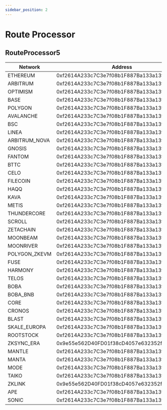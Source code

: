 ```yaml
---
sidebar_position: 2
---
```



# Route Processor

## RouteProcessor5

| Network          | Address                                    |
|-------------------|--------------------------------------------|
| ETHEREUM         | 0xf2614A233c7C3e7f08b1F887Ba133a13f1eb2c55 |
| ARBITRUM         | 0xf2614A233c7C3e7f08b1F887Ba133a13f1eb2c55 |
| OPTIMISM         | 0xf2614A233c7C3e7f08b1F887Ba133a13f1eb2c55 |
| BASE             | 0xf2614A233c7C3e7f08b1F887Ba133a13f1eb2c55 |
| POLYGON          | 0xf2614A233c7C3e7f08b1F887Ba133a13f1eb2c55 |
| AVALANCHE        | 0xf2614A233c7C3e7f08b1F887Ba133a13f1eb2c55 |
| BSC              | 0xf2614A233c7C3e7f08b1F887Ba133a13f1eb2c55 |
| LINEA            | 0xf2614A233c7C3e7f08b1F887Ba133a13f1eb2c55 |
| ARBITRUM_NOVA    | 0xf2614A233c7C3e7f08b1F887Ba133a13f1eb2c55 |
| GNOSIS           | 0xf2614A233c7C3e7f08b1F887Ba133a13f1eb2c55 |
| FANTOM           | 0xf2614A233c7C3e7f08b1F887Ba133a13f1eb2c55 |
| BTTC             | 0xf2614A233c7C3e7f08b1F887Ba133a13f1eb2c55 |
| CELO             | 0xf2614A233c7C3e7f08b1F887Ba133a13f1eb2c55 |
| FILECOIN         | 0xf2614A233c7C3e7f08b1F887Ba133a13f1eb2c55 |
| HAQQ             | 0xf2614A233c7C3e7f08b1F887Ba133a13f1eb2c55 |
| KAVA             | 0xf2614A233c7C3e7f08b1F887Ba133a13f1eb2c55 |
| METIS            | 0xf2614A233c7C3e7f08b1F887Ba133a13f1eb2c55 |
| THUNDERCORE      | 0xf2614A233c7C3e7f08b1F887Ba133a13f1eb2c55 |
| SCROLL           | 0xf2614A233c7C3e7f08b1F887Ba133a13f1eb2c55 |
| ZETACHAIN        | 0xf2614A233c7C3e7f08b1F887Ba133a13f1eb2c55 |
| MOONBEAM         | 0xf2614A233c7C3e7f08b1F887Ba133a13f1eb2c55 |
| MOONRIVER        | 0xf2614A233c7C3e7f08b1F887Ba133a13f1eb2c55 |
| POLYGON_ZKEVM    | 0xf2614A233c7C3e7f08b1F887Ba133a13f1eb2c55 |
| FUSE             | 0xf2614A233c7C3e7f08b1F887Ba133a13f1eb2c55 |
| HARMONY          | 0xf2614A233c7C3e7f08b1F887Ba133a13f1eb2c55 |
| TELOS            | 0xf2614A233c7C3e7f08b1F887Ba133a13f1eb2c55 |
| BOBA             | 0xf2614A233c7C3e7f08b1F887Ba133a13f1eb2c55 |
| BOBA_BNB         | 0xf2614A233c7C3e7f08b1F887Ba133a13f1eb2c55 |
| CORE             | 0xf2614A233c7C3e7f08b1F887Ba133a13f1eb2c55 |
| CRONOS           | 0xf2614A233c7C3e7f08b1F887Ba133a13f1eb2c55 |
| BLAST            | 0xf2614A233c7C3e7f08b1F887Ba133a13f1eb2c55 |
| SKALE_EUROPA     | 0xf2614A233c7C3e7f08b1F887Ba133a13f1eb2c55 |
| ROOTSTOCK        | 0xf2614A233c7C3e7f08b1F887Ba133a13f1eb2c55 |
| ZKSYNC_ERA       | 0x9e55e562D40FD01f38cD4057e632352fE0758F16 |
| MANTLE           | 0xf2614A233c7C3e7f08b1F887Ba133a13f1eb2c55 |
| MANTA            | 0xf2614A233c7C3e7f08b1F887Ba133a13f1eb2c55 |
| MODE             | 0xf2614A233c7C3e7f08b1F887Ba133a13f1eb2c55 |
| TAIKO            | 0xf2614A233c7C3e7f08b1F887Ba133a13f1eb2c55 |
| ZKLINK           | 0x9e55e562D40FD01f38cD4057e632352fE0758F16 |
| APE              | 0xf2614A233c7C3e7f08b1F887Ba133a13f1eb2c55 |
| SONIC            | 0xf2614A233c7C3e7f08b1F887Ba133a13f1eb2c55 |
